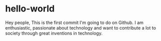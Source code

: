 # hello-world
Hey people, This is the first commit I'm going to do on Github. I am enthusiastic, passionate about technology and want to contribute a lot to society through great inventions in technology.
